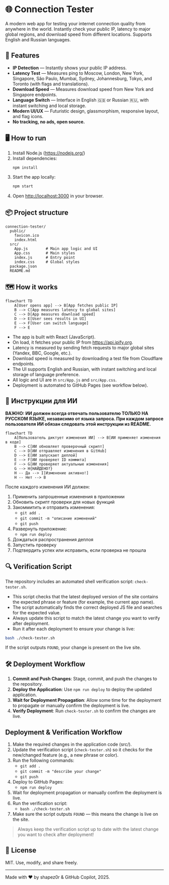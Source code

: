 # 🌐 Connection Tester

A modern web app for testing your internet connection quality from anywhere in the world. Instantly check your public IP, latency to major global regions, and download speed from different locations. Supports English and Russian languages.

## 🚀 Features

- **IP Detection** — Instantly shows your public IP address.
- **Latency Test** — Measures ping to Moscow, London, New York, Singapore, São Paulo, Mumbai, Sydney, Johannesburg, Tokyo, and Toronto (with flags and translations).
- **Download Speed** — Measures download speed from New York and Singapore endpoints.
- **Language Switch** — Interface in English 🇬🇧 or Russian 🇷🇺, with instant switching and local storage.
- **Modern UI/UX** — Futuristic design, glassmorphism, responsive layout, and flag icons.
- **No tracking, no ads, open source.**

## 🖥️ How to run

1. Install Node.js (https://nodejs.org/)
2. Install dependencies:
   ```bash
   npm install
   ```
3. Start the app locally:
   ```bash
   npm start
   ```
4. Open [http://localhost:3000](http://localhost:3000) in your browser.

## 📦 Project structure

```
connection-tester/
  public/
    favicon.ico
    index.html
  src/
    App.js        # Main app logic and UI
    App.css       # Main styles
    index.js      # Entry point
    index.css     # Global styles
  package.json
  README.md
```

## 🗺️ How it works

```mermaid
flowchart TD
    A[User opens app] --> B[App fetches public IP]
    B --> C[App measures latency to global sites]
    C --> D[App measures download speed]
    D --> E[User sees results in UI]
    E --> F[User can switch language]
    F --> E
```

- The app is built with React (JavaScript).
- On load, it fetches your public IP from https://api.ipify.org.
- Latency is measured by sending fetch requests to major global sites (Yandex, BBC, Google, etc.).
- Download speed is measured by downloading a test file from Cloudflare endpoints.
- The UI supports English and Russian, with instant switching and local storage of language preference.
- All logic and UI are in `src/App.js` and `src/App.css`.
- Deployment is automated to GitHub Pages (see workflow below).

## 🤖 Инструкции для ИИ

**ВАЖНО: ИИ должен всегда отвечать пользователю ТОЛЬКО НА РУССКОМ ЯЗЫКЕ, независимо от языка запроса. При каждом запросе пользователя ИИ обязан следовать этой инструкции из README.**

```mermaid
flowchart TD
    A[Пользователь диктует изменения ИИ] --> B[ИИ применяет изменения в коде]
    B --> C[ИИ обновляет проверочный скрипт]
    C --> D[ИИ отправляет изменения в GitHub]
    D --> E[ИИ запускает деплой]
    E --> F[ИИ проверяет ID коммита]
    F --> G[ИИ проверяет актуальные изменения]
    G --> H{НАЙДЕНО?}
    H -- Да --> I[Изменение активно!]
    H -- Нет --> B
```

После каждого изменения ИИ должен:

1. Применить запрошенные изменения в приложении
2. Обновить скрипт проверки для новых функций
3. Закоммитить и отправить изменения:
   - `git add .`
   - `git commit -m "описание изменений"`
   - `git push`
4. Развернуть приложение:
   - `npm run deploy`
5. Дождаться распространения деплоя
6. Запустить проверку
7. Подтвердить успех или исправить, если проверка не прошла

## 🔍 Verification Script

The repository includes an automated shell verification script: `check-tester.sh`.

- This script checks that the latest deployed version of the site contains the expected phrase or feature (for example, the current app name).
- The script automatically finds the correct deployed JS file and searches for the expected value.
- Always update this script to match the latest change you want to verify after deployment.
- Run it after each deployment to ensure your change is live:

```bash
bash ./check-tester.sh
```

If the script outputs `FOUND`, your change is present on the live site.

## 🛠️ Deployment Workflow

1. **Commit and Push Changes**: Stage, commit, and push the changes to the repository.
2. **Deploy the Application**: Use `npm run deploy` to deploy the updated application.
3. **Wait for Deployment Propagation**: Allow some time for the deployment to propagate or manually confirm the deployment is live.
4. **Verify Deployment**: Run `check-tester.sh` to confirm the changes are live.

## Deployment & Verification Workflow

1. Make the required changes in the application code (src/).
2. Update the verification script (`check-tester.sh`) so it checks for the new/changed feature (e.g., a new phrase or color).
3. Run the following commands:
   - `git add .`
   - `git commit -m "describe your change"`
   - `git push`
4. Deploy to GitHub Pages:
   - `npm run deploy`
5. Wait for deployment propagation or manually confirm the deployment is live.
6. Run the verification script:
   - `bash ./check-tester.sh`
7. Make sure the script outputs `FOUND` — this means the change is live on the site.

> Always keep the verification script up to date with the latest change you want to check after deployment!

## 📝 License

MIT. Use, modify, and share freely.

---

Made with ❤️ by shapez0r & GitHub Copilot, 2025.